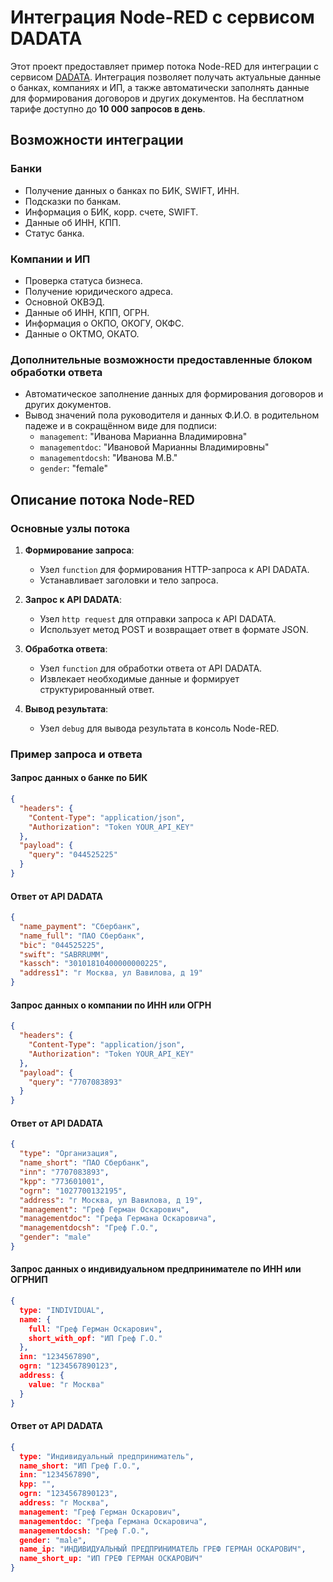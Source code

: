 # Интеграция Node-RED с сервисом DADATA

Этот проект предоставляет пример потока Node-RED для интеграции с сервисом [DADATA](https://dadata.ru/). Интеграция позволяет получать актуальные данные о банках, компаниях и ИП, а также автоматически заполнять данные для формирования договоров и других документов.
На бесплатном тарифе доступно до **10 000 запросов в день**.

## Возможности интеграции

### Банки
- Получение данных о банках по БИК, SWIFT, ИНН.
- Подсказки по банкам.
- Информация о БИК, корр. счете, SWIFT.
- Данные об ИНН, КПП.
- Статус банка.

### Компании и ИП
- Проверка статуса бизнеса.
- Получение юридического адреса.
- Основной ОКВЭД.
- Данные об ИНН, КПП, ОГРН.
- Информация о ОКПО, ОКОГУ, ОКФС.
- Данные о ОКТМО, ОКАТО.

### Дополнительные возможности предоставленные блоком обработки ответа
- Автоматическое заполнение данных для формирования договоров и других документов.
- Вывод значений пола руководителя и данных Ф.И.О. в родительном падеже и в сокращённом виде для подписи:
  - `management`: "Иванова Марианна Владимировна"
  - `managementdoc`: "Ивановой Марианны Владимировны"
  - `managementdocsh`: "Иванова М.В."
  - `gender`: "female"

## Описание потока Node-RED

### Основные узлы потока

1. **Формирование запроса**:
   - Узел `function` для формирования HTTP-запроса к API DADATA.
   - Устанавливает заголовки и тело запроса.

2. **Запрос к API DADATA**:
   - Узел `http request` для отправки запроса к API DADATA.
   - Использует метод POST и возвращает ответ в формате JSON.

3. **Обработка ответа**:
   - Узел `function` для обработки ответа от API DADATA.
   - Извлекает необходимые данные и формирует структурированный ответ.

4. **Вывод результата**:
   - Узел `debug` для вывода результата в консоль Node-RED.

### Пример запроса и ответа

#### Запрос данных о банке по БИК
```json
{
  "headers": {
    "Content-Type": "application/json",
    "Authorization": "Token YOUR_API_KEY"
  },
  "payload": {
    "query": "044525225"
  }
}
```

#### Ответ от API DADATA
```json
{
  "name_payment": "Сбербанк",
  "name_full": "ПАО Сбербанк",
  "bic": "044525225",
  "swift": "SABRRUMM",
  "kassch": "30101810400000000225",
  "address1": "г Москва, ул Вавилова, д 19"
}
```
#### Запрос данных о компании по ИНН или ОГРН
```json
{
  "headers": {
    "Content-Type": "application/json",
    "Authorization": "Token YOUR_API_KEY"
  },
  "payload": {
    "query": "7707083893"
  }
}
```
#### Ответ от API DADATA
```json
{
  "type": "Организация",
  "name_short": "ПАО Сбербанк",
  "inn": "7707083893",
  "kpp": "773601001",
  "ogrn": "1027700132195",
  "address": "г Москва, ул Вавилова, д 19",
  "management": "Греф Герман Оскарович",
  "managementdoc": "Грефа Германа Оскаровича",
  "managementdocsh": "Греф Г.О.",
  "gender": "male"
}
```

#### Запрос данных о индивидуальном предпринимателе по ИНН или ОГРНИП
```json
{
  type: "INDIVIDUAL",
  name: {
    full: "Греф Герман Оскарович",
    short_with_opf: "ИП Греф Г.О."
  },
  inn: "1234567890",
  ogrn: "1234567890123",
  address: {
    value: "г Москва"
  }
}
```
#### Ответ от API DADATA
```json
{
  type: "Индивидуальный предприниматель",
  name_short: "ИП Греф Г.О.",
  inn: "1234567890",
  kpp: "",
  ogrn: "1234567890123",
  address: "г Москва",
  management: "Греф Герман Оскарович",
  managementdoc: "Грефа Германа Оскаровича",
  managementdocsh: "Греф Г.О.",
  gender: "male",
  name_ip: "ИНДИВИДУАЛЬНЫЙ ПРЕДПРИНИМАТЕЛЬ ГРЕФ ГЕРМАН ОСКАРОВИЧ",
  name_short_up: "ИП ГРЕФ ГЕРМАН ОСКАРОВИЧ"
}
```
